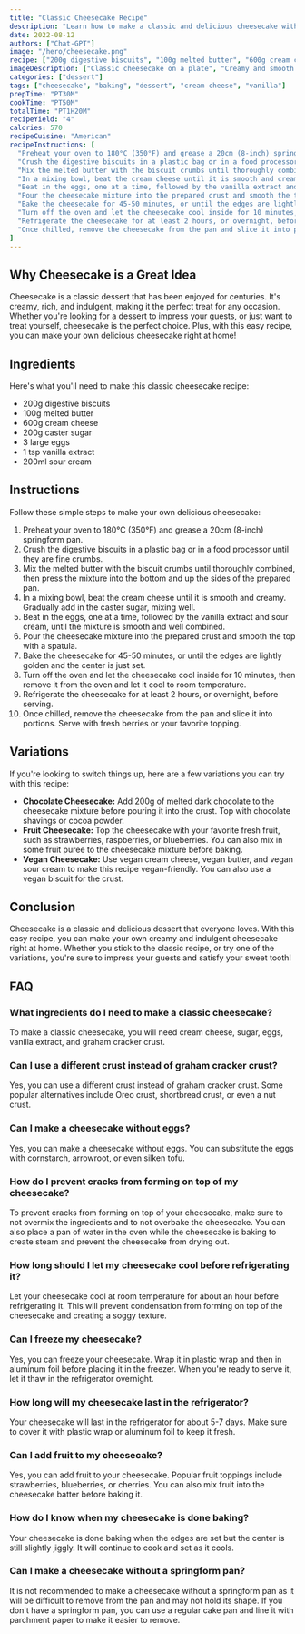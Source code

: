 ```yaml
---
title: "Classic Cheesecake Recipe"
description: "Learn how to make a classic and delicious cheesecake with this easy recipe. Perfect for any occasion!"
date: 2022-08-12
authors: ["Chat-GPT"]
image: "/hero/cheesecake.png"
recipe: ["200g digestive biscuits", "100g melted butter", "600g cream cheese", "200g caster sugar", "3 large eggs", "1 tsp vanilla extract", "200ml sour cream"]
imageDescription: ["Classic cheesecake on a plate", "Creamy and smooth texture", "Golden, buttery crust", "Topped with fresh berries"]
categories: ["dessert"]
tags: ["cheesecake", "baking", "dessert", "cream cheese", "vanilla"]
prepTime: "PT30M"
cookTime: "PT50M"
totalTime: "PT1H20M"
recipeYield: "4"
calories: 570
recipeCuisine: "American"
recipeInstructions: [
  "Preheat your oven to 180°C (350°F) and grease a 20cm (8-inch) springform pan.",
  "Crush the digestive biscuits in a plastic bag or in a food processor until they are fine crumbs.",
  "Mix the melted butter with the biscuit crumbs until thoroughly combined, then press the mixture into the bottom and up the sides of the prepared pan.",
  "In a mixing bowl, beat the cream cheese until it is smooth and creamy. Gradually add in the caster sugar, mixing well.",
  "Beat in the eggs, one at a time, followed by the vanilla extract and sour cream, until the mixture is smooth and well combined.",
  "Pour the cheesecake mixture into the prepared crust and smooth the top with a spatula.",
  "Bake the cheesecake for 45-50 minutes, or until the edges are lightly golden and the center is just set.",
  "Turn off the oven and let the cheesecake cool inside for 10 minutes, then remove it from the oven and let it cool to room temperature.",
  "Refrigerate the cheesecake for at least 2 hours, or overnight, before serving.",
  "Once chilled, remove the cheesecake from the pan and slice it into portions. Serve with fresh berries or your favorite topping."
]
---
```


## Why Cheesecake is a Great Idea

Cheesecake is a classic dessert that has been enjoyed for centuries. It's creamy, rich, and indulgent, making it the perfect treat for any occasion. Whether you're looking for a dessert to impress your guests, or just want to treat yourself, cheesecake is the perfect choice. Plus, with this easy recipe, you can make your own delicious cheesecake right at home!

## Ingredients

Here's what you'll need to make this classic cheesecake recipe:

- 200g digestive biscuits
- 100g melted butter
- 600g cream cheese
- 200g caster sugar
- 3 large eggs
- 1 tsp vanilla extract
- 200ml sour cream

## Instructions

Follow these simple steps to make your own delicious cheesecake:

1. Preheat your oven to 180°C (350°F) and grease a 20cm (8-inch) springform pan.
2. Crush the digestive biscuits in a plastic bag or in a food processor until they are fine crumbs.
3. Mix the melted butter with the biscuit crumbs until thoroughly combined, then press the mixture into the bottom and up the sides of the prepared pan.
4. In a mixing bowl, beat the cream cheese until it is smooth and creamy. Gradually add in the caster sugar, mixing well.
5. Beat in the eggs, one at a time, followed by the vanilla extract and sour cream, until the mixture is smooth and well combined.
6. Pour the cheesecake mixture into the prepared crust and smooth the top with a spatula.
7. Bake the cheesecake for 45-50 minutes, or until the edges are lightly golden and the center is just set.
8. Turn off the oven and let the cheesecake cool inside for 10 minutes, then remove it from the oven and let it cool to room temperature.
9. Refrigerate the cheesecake for at least 2 hours, or overnight, before serving.
10. Once chilled, remove the cheesecake from the pan and slice it into portions. Serve with fresh berries or your favorite topping.

## Variations

If you're looking to switch things up, here are a few variations you can try with this recipe:

- **Chocolate Cheesecake:** Add 200g of melted dark chocolate to the cheesecake mixture before pouring it into the crust. Top with chocolate shavings or cocoa powder.
- **Fruit Cheesecake:** Top the cheesecake with your favorite fresh fruit, such as strawberries, raspberries, or blueberries. You can also mix in some fruit puree to the cheesecake mixture before baking.
- **Vegan Cheesecake:** Use vegan cream cheese, vegan butter, and vegan sour cream to make this recipe vegan-friendly. You can also use a vegan biscuit for the crust.

## Conclusion

Cheesecake is a classic and delicious dessert that everyone loves. With this easy recipe, you can make your own creamy and indulgent cheesecake right at home. Whether you stick to the classic recipe, or try one of the variations, you're sure to impress your guests and satisfy your sweet tooth!

## FAQ

### What ingredients do I need to make a classic cheesecake?

To make a classic cheesecake, you will need cream cheese, sugar, eggs, vanilla extract, and graham cracker crust.

### Can I use a different crust instead of graham cracker crust?

Yes, you can use a different crust instead of graham cracker crust. Some popular alternatives include Oreo crust, shortbread crust, or even a nut crust.

### Can I make a cheesecake without eggs?

Yes, you can make a cheesecake without eggs. You can substitute the eggs with cornstarch, arrowroot, or even silken tofu.

### How do I prevent cracks from forming on top of my cheesecake?

To prevent cracks from forming on top of your cheesecake, make sure to not overmix the ingredients and to not overbake the cheesecake. You can also place a pan of water in the oven while the cheesecake is baking to create steam and prevent the cheesecake from drying out.

### How long should I let my cheesecake cool before refrigerating it?

Let your cheesecake cool at room temperature for about an hour before refrigerating it. This will prevent condensation from forming on top of the cheesecake and creating a soggy texture.

### Can I freeze my cheesecake?

Yes, you can freeze your cheesecake. Wrap it in plastic wrap and then in aluminum foil before placing it in the freezer. When you're ready to serve it, let it thaw in the refrigerator overnight.

### How long will my cheesecake last in the refrigerator?

Your cheesecake will last in the refrigerator for about 5-7 days. Make sure to cover it with plastic wrap or aluminum foil to keep it fresh.

### Can I add fruit to my cheesecake?

Yes, you can add fruit to your cheesecake. Popular fruit toppings include strawberries, blueberries, or cherries. You can also mix fruit into the cheesecake batter before baking it.

### How do I know when my cheesecake is done baking?

Your cheesecake is done baking when the edges are set but the center is still slightly jiggly. It will continue to cook and set as it cools.

### Can I make a cheesecake without a springform pan?

It is not recommended to make a cheesecake without a springform pan as it will be difficult to remove from the pan and may not hold its shape. If you don't have a springform pan, you can use a regular cake pan and line it with parchment paper to make it easier to remove.